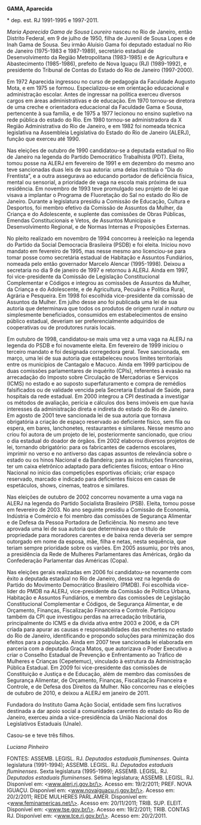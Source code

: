 **GAMA, Aparecida**

\* dep. est. RJ 1991-1995 e 1997-2011.

*Maria Aparecida Gama de Sousa Loureiro* nasceu no Rio de Janeiro, então
Distrito Federal, em 9 de julho de 1950, filha de Juvenil de Sousa Lopes
e de Inah Gama de Sousa. Seu irmão Aluísio Gama foi deputado estadual no
Rio de Janeiro (1975-1983 e 1987-1989), secretário estadual de
Desenvolvimento da Região Metropolitana (1983-1985) e de Agricultura e
Abastecimento (1985-1986), prefeito de Nova Iguaçu (RJ) (1989-1992), e
presidente do Tribunal de Contas do Estado do Rio de Janeiro
(1997-2000).

Em 1972 Aparecida ingressou no curso de pedagogia da Faculdade Augusto
Mota, e em 1975 se formou. Especializou-se em orientação educacional e
administração escolar. Antes de ingressar na política exerceu diversos
cargos em áreas administrativas e de educação. Em 1970 tornou-se
diretora de uma creche e orientadora educacional da Faculdade Gama e
Sousa, pertencente à sua família, e de 1975 a 1977 lecionou no ensino
supletivo na rede pública do estado do Rio. Em 1980 tornou-se
administradora da X Região Administrativa do Rio de Janeiro, e em 1982
foi nomeada técnica legislativa na Assembleia Legislativa do Estado do
Rio de Janeiro (ALERJ), função que exerceu até 1990.

Nas eleições de outubro de 1990 candidatou-se a deputada estadual no Rio
de Janeiro na legenda do Partido Democrático Trabalhista (PDT). Eleita,
tomou posse na ALERJ em fevereiro de 1991 e em dezembro do mesmo ano
teve sancionadas duas leis de sua autoria: uma delas instituía o “Dia do
Frentista”, e a outra assegurava ao educando portador de deficiência
física, mental ou sensorial, a prioridade de vaga na escola mais próxima
de sua residência. Em novembro de 1993 teve promulgado seu projeto de
lei que visava a implantar o Programa de Fluoretação do Sal no estado do
Rio de Janeiro. Durante a legislatura presidiu a Comissão de Educação,
Cultura e Desportos, foi membro efetivo da Comissão de Assuntos da
Mulher, da Criança e do Adolescente, e suplente das comissões de Obras
Públicas, Emendas Constitucionais e Vetos, de Assuntos Municipais e
Desenvolvimento Regional, e de Normas Internas e Proposições Externas.

No pleito realizado em novembro de 1994 concorreu à reeleição na legenda
do Partido da Social Democracia Brasileira (PSDB) e foi eleita. Iniciou
novo mandato em fevereiro de 1995, mas nesse mesmo ano licenciou-se para
tomar posse como secretária estadual de Habitação e Assuntos Fundiários,
nomeada pelo então governador Marcelo Alencar (1995-1998). Deixou a
secretaria no dia 9 de janeiro de 1997 e retornou à ALERJ. Ainda em
1997, foi vice-presidente da Comissão de Legislação Constitucional
Complementar e Códigos e integrou as comissões de Assuntos da Mulher, da
Criança e do Adolescente, e de Agricultura, Pecuária e Política Rural,
Agrária e Pesqueira. Em 1998 foi escolhida vice-presidente da comissão
de Assuntos da Mulher. Em julho desse ano foi publicada uma lei de sua
autoria que determinava que todos os produtos de origem rural *in
natura* ou simplesmente beneficiados, consumidos em estabelecimentos de
ensino público estadual, deveriam ser preferencialmente adquiridos de
cooperativas ou de produtores rurais locais.

Em outubro de 1998, candidatou-se mais uma vez a uma vaga na ALERJ na
legenda do PSDB e foi novamente eleita. Em fevereiro de 1999 iniciou o
terceiro mandato e foi designada corregedora geral. Teve sancionada, em
março, uma lei de sua autoria que estabeleceu novos limites territoriais
entre os municípios de Cantagalo e Macuco. Ainda em 1999 participou de
duas comissões parlamentares de inquérito (CPIs), referentes à evasão na
arrecadação do Imposto sobre Circulação de Mercadorias e Serviços (ICMS)
no estado e ao suposto superfaturamento e compra de remédios
falsificados ou de validade vencida pela Secretaria Estadual de Saúde,
para hospitais da rede estadual. Em 2000 integrou a CPI destinada a
investigar os métodos de avaliação, perícia e cálculos dos bens imóveis
em que havia interesses da administração direta e indireta do estado do
Rio de Janeiro. Em agosto de 2001 teve sancionada lei de sua autoria que
tornava obrigatória a criação de espaço reservado ao deficiente físico,
sem fila ou espera, em bares, lanchonetes, restaurantes e similares.
Nesse mesmo ano criou foi autora de um projeto de lei, posteriormente
sancionado, que criou o dia estadual do doador de órgãos. Em 2002
elaborou diversos projetos de lei, tornando obrigatório: para os
fabricantes de cadernos escolares, imprimir no verso e no antiverso das
capas assuntos de relevância sobre o estado ou os hinos Nacional e da
Bandeira; para as instituições financeiras, ter um caixa eletrônico
adaptado para deficientes físicos; entoar o Hino Nacional no início das
competições esportivas oficiais; criar espaço reservado, marcado e
indicado para deficientes físicos em casas de espetáculos, shows,
cinemas, teatros e similares.

Nas eleições de outubro de 2002 concorreu novamente a uma vaga na ALERJ
na legenda do Partido Socialista Brasileiro (PSB). Eleita, tomou posse
em fevereiro de 2003. No ano seguinte presidiu a Comissão de Economia,
Indústria e Comércio e foi membro das comissões de Segurança Alimentar e
de Defesa da Pessoa Portadora de Deficiência. No mesmo ano teve aprovada
uma lei de sua autoria que determinava que o título de propriedade para
moradores carentes e de baixa renda deveria ser sempre outorgado em nome
da esposa, mãe, filha e netas, nesta sequência, que teriam sempre
prioridade sobre os varões. Em 2005 assumiu, por três anos, a
presidência da Rede de Mulheres Parlamentares das Américas, órgão da
Confederação Parlamentar das Américas (Copa).

Nas eleições gerais realizadas em 2006 foi candidatou-se novamente com
êxito a deputada estadual no Rio de Janeiro, dessa vez na legenda do
Partido do Movimento Democrático Brasileiro (PMDB). Foi escolhida
vice-líder do PMDB na ALERJ, vice-presidente da Comissão de Política
Urbana, Habitação e Assuntos Fundiários, e membro das comissões de
Legislação Constitucional Complementar e Códigos, de Segurança
Alimentar, e de Orçamento, Finanças, Fiscalização Financeira e Controle.
Participou também da CPI que investigou perdas na arrecadação
tributária, principalmente do ICMS e da dívida ativa entre 2003 e 2006,
e da CPI criada para apurar as causas e responsabilidades das enchentes
no estado do Rio de Janeiro, identificando e propondo soluções para
minimização dos efeitos para a população. Ainda em 2007 teve sancionada
lei elaborada em parceria com a deputada Graça Matos, que autorizava o
Poder Executivo a criar o Conselho Estadual de Prevenção e Enfrentamento
ao Tráfico de Mulheres e Crianças (Cepetemuc), vinculado à estrutura da
Administração Pública Estadual. Em 2009 foi vice-presidente das
comissões de Constituição e Justiça e de Educação, além de membro das
comissões de Segurança Alimentar, de Orçamento, Finanças, Fiscalização
Financeira e Controle, e de Defesa dos Direitos da Mulher. Não concorreu
nas e eleições de outubro de 2010, e deixou a ALERJ em janeiro de 2011.

Fundadora do Instituto Gama Ação Social, entidade sem fins lucrativos
destinada a dar apoio social a comunidades carentes do estado do Rio de
Janeiro, exerceu ainda a vice-presidência da União Nacional dos
Legislativos Estaduais (Unale).

Casou-se e teve três filhos.

*Luciana Pinheiro*

FONTES: ASSEMB. LEGISL. RJ. *Deputados estaduais fluminenses*. Quinta
legislatura (1991-1994); ASSEMB. LEGISL. RJ. *Deputados estaduais
fluminenses*. Sexta legislatura (1995-1999); ASSEMB. LEGISL. RJ.
*Deputados estaduais fluminenses*. Sétima legislatura; ASSEMB. LEGISL.
RJ. Disponível em: \<www.alerj.rj.gov.br/\>. Acesso em: 19/2/2011; PREF.
NOVA IGUAÇU. Disponível em: \<www.novaiguacu.rj.gov.br/\>. Acesso em:
20/2/2011; REDE MULHERES PARL.AMÉR. Disponível em:
\<www.feminamericas.net/\>. Acesso em: 20/11/2011; TRIB. SUP. ELEIT.
Disponível em: \<www.tse.gov.br/\>. Acesso em: 19/2/2011; TRIB. CONTAS
RJ. Disponível em: \<www.tce.rj.gov.br/\>. Acesso em: 20/2/2011.
